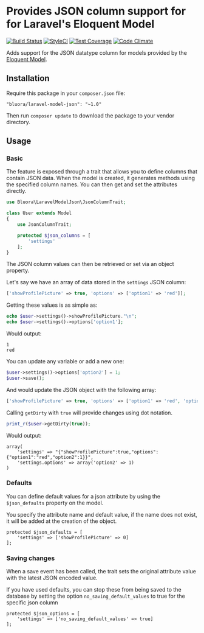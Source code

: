 # Provides JSON column support for for Laravel's Eloquent Model

[![Build Status](https://travis-ci.org/bluora/laravel-model-json.svg?branch=master)](https://travis-ci.org/bluora/laravel-model-json) [![StyleCI](https://styleci.io/repos/53236988/shield)](https://styleci.io/repos/53236988) [![Test Coverage](https://codeclimate.com/github/bluora/laravel-model-json/badges/coverage.svg)](https://codeclimate.com/github/bluora/laravel-model-json/coverage) [![Code Climate](https://codeclimate.com/github/bluora/laravel-model-json/badges/gpa.svg)](https://codeclimate.com/github/bluora/laravel-model-json)

Adds support for the JSON datatype column for models provided by the [Eloquent Model](http://laravel.com/docs/eloquent).

## Installation

Require this package in your `composer.json` file:

`"bluora/laravel-model-json": "~1.0"`

Then run `composer update` to download the package to your vendor directory.

## Usage

### Basic

The feature is exposed through a trait that allows you to define columns that contain JSON data. When the model is created, it generates methods using the specified column names. You can then get and set the attributes directly.

```php
use Bluora\LaravelModelJson\JsonColumnTrait;

class User extends Model
{
    use JsonColumnTrait;

    protected $json_columns = [
        'settings'
    ];
}
```

The JSON column values can then be retrieved or set via an object property.

Let's say we have an array of data stored in the `settings` JSON column:

```php
['showProfilePicture' => true, 'options' => ['option1' => 'red']];
```

Getting these values is as simple as:
```php
echo $user->settings()->showProfilePicture."\n";
echo $user->settings()->options['option1'];
```

Would output:
```
1
red
```

You can update any variable or add a new one:
```php
$user->settings()->options['option2'] = 1;
$user->save();
```

And would update the JSON object with the following array:
```php
['showProfilePicture' => true, 'options' => ['option1' => 'red', 'option2' => 1]];
```

Calling `getDirty` with `true` will provide changes using dot notation.

```php
print_r($user->getDirty(true));
```

Would output:
```
array(
    'settings' => "{"showProfilePicture":true,"options":{"option1":"red","option2":1}}",
    'settings.options' => array('option2' => 1)
)
```

### Defaults

You can define default values for a json attribute by using the `$json_defaults` property on the model.

You specify the attribute name and default value, if the name does not exist, it will be added at the creation of the object.

```
protected $json_defaults = [
    'settings' => ['showProfilePicture' => 0]
];
```

### Saving changes

When a save event has been called, the trait sets the original attribute value with the latest JSON encoded value.

If you have used defaults, you can stop these from being saved to the database by setting the option `no_saving_default_values` to true for the specific json column

```
protected $json_options = [
    'settings' => ['no_saving_default_values' => true]
];
```
